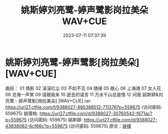 ﻿---
title: 姚斯婷刘亮鹭-婷声鹭影岗拉美朵WAV+CUE
date: 2023-07-11 07:37:39
categories: WAV车载音乐、镜像
tags: 华语中文
---
# 姚斯婷刘亮鹭-婷声鹭影[岗拉美朵][WAV+CUE]

曲目：
01 倩影
02 滚滚红尘
03 不如不见
04 随缘
05 娘心
06 上海滩
07 女人花
08 沧海一声笑
09 请跟我来
10 逝去的诺言
11 万水千山总是情
12 问我
姚斯婷&刘亮鹭 - 婷声鹭影[岗拉美朵] [WAV+CUE].rar: https://url27.ctfile.com/f/9388027-885388512-711376?p=559675
(访问密码: 559675)
姚璎格: https://url27.ctfile.com/d/9388027-30760542-f671ac?p=559675
(访问密码: 559675)
姚斯婷: https://url27.ctfile.com/d/9388027-43838062-6cf66c?p=559675
(访问密码: 559675)
原文：[链接](https://blog.sina.com.cn/s/blog_1647c7e76010312na.html)